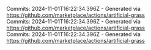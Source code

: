Commits: 2024-11-01T16:22:34.396Z - Generated via https://github.com/marketplace/actions/artificial-grass
<br>
Commits: 2024-11-01T16:22:34.396Z - Generated via https://github.com/marketplace/actions/artificial-grass
<br>
Commits: 2024-11-01T16:22:34.396Z - Generated via https://github.com/marketplace/actions/artificial-grass
<br>
